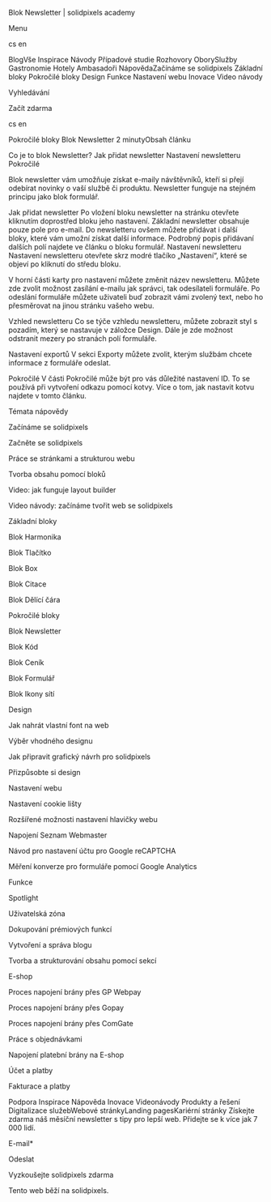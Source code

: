 <p>Blok Newsletter | solidpixels academy</p>
<p>Menu</p>
<p>cs en</p>
<p>BlogVše Inspirace Návody Případové studie Rozhovory OborySlužby Gastronomie Hotely Ambasadoři NápovědaZačínáme se solidpixels Základní bloky Pokročilé bloky Design Funkce Nastavení webu Inovace Video návody</p>
<p>Vyhledávání</p>
<p>Začít zdarma</p>
<p>cs en</p>
<p>Pokročilé bloky
Blok Newsletter
2 minutyObsah článku</p>
<p>Co je to blok Newsletter?
Jak přidat newsletter
Nastavení newsletteru
Pokročilé</p>
<p>Blok newsletter vám umožňuje získat e-maily návštěvníků, kteří si přejí odebírat novinky o vaší službě či produktu. Newsletter funguje na stejném principu jako blok formulář.</p>
<p>Jak přidat newsletter
Po vložení bloku newsletter na stránku otevřete kliknutím doprostřed bloku jeho nastavení. Základní newsletter obsahuje pouze pole pro e-mail.
Do newsletteru ovšem můžete přidávat i další bloky, které vám umožní získat další informace. Podrobný popis přidávaní dalších polí najdete ve článku o bloku formulář.
Nastavení newsletteru
Nastavení newsletteru otevřete skrz modré tlačíko „Nastavení“, které se objeví po kliknutí do středu bloku.</p>
<p>V horní části karty pro nastavení můžete změnit název newsletteru. Můžete zde zvolit možnost zasílání e-mailu jak správci, tak odesílateli formuláře.
Po odeslání formuláře můžete uživateli buď zobrazit vámi zvolený text, nebo ho přesměrovat na jinou stránku vašeho webu.</p>
<p>Vzhled newsletteru
Co se týče vzhledu newsletteru, můžete zobrazit styl s pozadím, který se nastavuje v záložce Design.
Dále je zde možnost odstranit mezery po stranách polí formuláře.</p>
<p>Nastavení exportů
V sekci Exporty můžete zvolit, kterým službám chcete informace z formuláře odeslat.</p>
<p>Pokročilé
V části Pokročilé může být pro vás důležité nastavení ID. To se používá při vytvoření odkazu pomocí kotvy. Více o tom, jak nastavit kotvu najdete v tomto článku.</p>
<p>Témata nápovědy</p>
<p>Začínáme se solidpixels</p>
<p>Začněte se solidpixels</p>
<p>Práce se stránkami a strukturou webu</p>
<p>Tvorba obsahu pomocí bloků</p>
<p>Video: jak funguje layout builder </p>
<p>Video návody: začínáme tvořit web se solidpixels</p>
<p>Základní bloky</p>
<p>Blok Harmonika</p>
<p>Blok Tlačítko</p>
<p>Blok Box</p>
<p>Blok Citace</p>
<p>Blok Dělící čára</p>
<p>Pokročilé bloky</p>
<p>Blok Newsletter</p>
<p>Blok Kód</p>
<p>Blok Ceník</p>
<p>Blok Formulář</p>
<p>Blok Ikony sítí</p>
<p>Design</p>
<p>Jak nahrát vlastní font na web</p>
<p>Výběr vhodného designu</p>
<p>Jak připravit grafický návrh pro solidpixels</p>
<p>Přizpůsobte si design</p>
<p>Nastavení webu</p>
<p>Nastavení cookie lišty</p>
<p>Rozšířené možnosti nastavení hlavičky webu</p>
<p>Napojení Seznam Webmaster</p>
<p>Návod pro nastavení účtu pro Google reCAPTCHA</p>
<p>Měření konverze pro formuláře pomocí Google Analytics</p>
<p>Funkce</p>
<p>Spotlight</p>
<p>Uživatelská zóna</p>
<p>Dokupování prémiových funkcí</p>
<p>Vytvoření a správa blogu</p>
<p>Tvorba a strukturování obsahu pomocí sekcí</p>
<p>E-shop</p>
<p>Proces napojení brány přes GP Webpay</p>
<p>Proces napojení brány přes Gopay</p>
<p>Proces napojení brány přes ComGate</p>
<p>Práce s objednávkami</p>
<p>Napojení platební brány na E-shop</p>
<p>Účet a platby</p>
<p>Fakturace a platby</p>
<p>Podpora
 Inspirace
Nápověda
Inovace
Videonávody
 Produkty a řešení
 Digitalizace služebWebové stránkyLanding pagesKariérní stránky Získejte zdarma náš měsíční newsletter s tipy pro lepší web. Přidejte se k více jak 7 000 lidí.</p>
<p>E-mail*</p>
<p>Odeslat</p>
<p>Vyzkoušejte solidpixels zdarma</p>
<p>Tento web běží na solidpixels.</p>